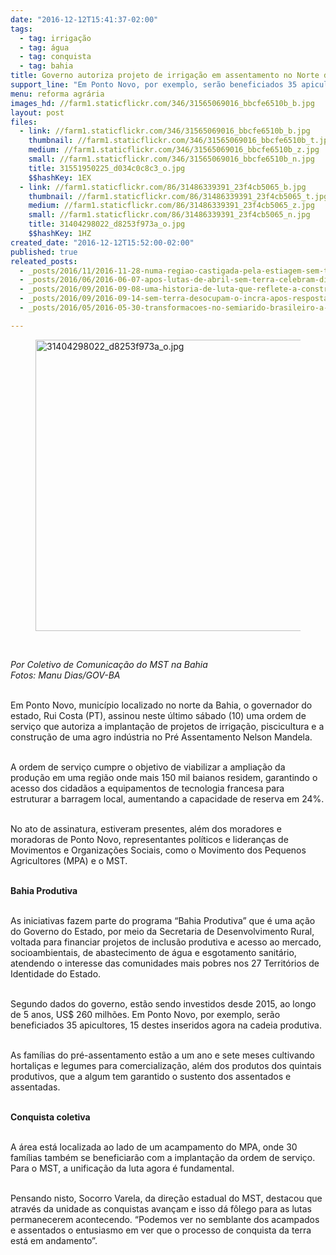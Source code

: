 ```yaml
---
date: "2016-12-12T15:41:37-02:00"
tags:
  - tag: irrigação
  - tag: água
  - tag: conquista
  - tag: bahia
title: Governo autoriza projeto de irrigação em assentamento no Norte da Bahia
support_line: "Em Ponto Novo, por exemplo, serão beneficiados 35 apicultores, 15 destes inseridos agora na cadeia produtiva"
menu: reforma agrária
images_hd: //farm1.staticflickr.com/346/31565069016_bbcfe6510b_b.jpg
layout: post
files:
  - link: //farm1.staticflickr.com/346/31565069016_bbcfe6510b_b.jpg
    thumbnail: //farm1.staticflickr.com/346/31565069016_bbcfe6510b_t.jpg
    medium: //farm1.staticflickr.com/346/31565069016_bbcfe6510b_z.jpg
    small: //farm1.staticflickr.com/346/31565069016_bbcfe6510b_n.jpg
    title: 31551950225_d034c0c8c3_o.jpg
    $$hashKey: 1EX
  - link: //farm1.staticflickr.com/86/31486339391_23f4cb5065_b.jpg
    thumbnail: //farm1.staticflickr.com/86/31486339391_23f4cb5065_t.jpg
    medium: //farm1.staticflickr.com/86/31486339391_23f4cb5065_z.jpg
    small: //farm1.staticflickr.com/86/31486339391_23f4cb5065_n.jpg
    title: 31404298022_d8253f973a_o.jpg
    $$hashKey: 1HZ
created_date: "2016-12-12T15:52:00-02:00"
published: true
releated_posts:
  - _posts/2016/11/2016-11-28-numa-regiao-castigada-pela-estiagem-sem-terra-fortalecem-a-luta-pela-reforma-agraria.md
  - _posts/2016/06/2016-06-07-apos-lutas-de-abril-sem-terra-celebram-diversas-conquistas-no-extremo-sul-baiano.md
  - _posts/2016/09/2016-09-08-uma-historia-de-luta-que-reflete-a-construcao-do-mst-na-bahia.md
  - _posts/2016/09/2016-09-14-sem-terra-desocupam-o-incra-apos-resposta-positiva-das-negociacoes.md
  - _posts/2016/05/2016-05-30-transformacoes-no-semiarido-brasileiro-a-luta-pela-agua-nao-pode-acabar-ela-e-permanente.md

---
```

<figure class="image"><img alt="31404298022_d8253f973a_o.jpg" height="466" src="//farm1.staticflickr.com/86/31486339391_23f4cb5065_b.jpg" width="700" />
<figcaption></figcaption>
</figure>

<p>&nbsp;</p>

<p><em>Por Coletivo de Comunica&ccedil;&atilde;o do MST na Bahia<br />
Fotos: Manu Dias/GOV-BA</em></p>

<p><br />
Em Ponto Novo, munic&iacute;pio localizado no norte da Bahia, o governador do estado, Rui Costa (PT), assinou neste &uacute;ltimo s&aacute;bado (10) uma ordem de servi&ccedil;o que autoriza a implanta&ccedil;&atilde;o de projetos de irriga&ccedil;&atilde;o, piscicultura e a constru&ccedil;&atilde;o de uma agro ind&uacute;stria no Pr&eacute; Assentamento Nelson Mandela.</p>

<p><br />
A ordem de servi&ccedil;o cumpre o objetivo de viabilizar a amplia&ccedil;&atilde;o da produ&ccedil;&atilde;o em uma regi&atilde;o onde mais 150 mil baianos residem, garantindo o acesso dos cidad&atilde;os a equipamentos de tecnologia francesa para estruturar a barragem local, aumentando a capacidade de reserva em 24%.</p>

<p><br />
No ato de assinatura, estiveram presentes, al&eacute;m dos moradores e moradoras de Ponto Novo, representantes pol&iacute;ticos e lideran&ccedil;as de Movimentos e Organiza&ccedil;&otilde;es Sociais, como o Movimento dos Pequenos Agricultores (MPA) e o MST.</p>

<p><br />
<strong>Bahia Produtiva</strong></p>

<p><br />
As iniciativas fazem parte do programa &ldquo;Bahia Produtiva&rdquo; que &eacute; uma a&ccedil;&atilde;o do Governo do Estado, por meio da Secretaria de Desenvolvimento Rural, voltada para financiar projetos de inclus&atilde;o produtiva e acesso ao mercado, socioambientais, de abastecimento de &aacute;gua e esgotamento sanit&aacute;rio, atendendo o interesse das comunidades mais pobres nos 27 Territ&oacute;rios de Identidade do Estado.</p>

<p><br />
Segundo dados do governo, est&atilde;o sendo investidos desde 2015, ao longo de 5 anos, US$ 260 milh&otilde;es. Em Ponto Novo, por exemplo, ser&atilde;o beneficiados 35 apicultores, 15 destes inseridos agora na cadeia produtiva.</p>

<p><br />
As fam&iacute;lias do pr&eacute;-assentamento est&atilde;o a um ano e sete meses cultivando hortali&ccedil;as e legumes para comercializa&ccedil;&atilde;o, al&eacute;m dos produtos dos quintais produtivos, que a algum tem garantido o sustento dos assentados e assentadas.</p>

<p><br />
<strong>Conquista coletiva</strong></p>

<p><br />
A &aacute;rea est&aacute; localizada ao lado de um acampamento do MPA, onde 30 fam&iacute;lias tamb&eacute;m se beneficiar&atilde;o com a implanta&ccedil;&atilde;o da ordem de servi&ccedil;o. Para o MST, a unifica&ccedil;&atilde;o da luta agora &eacute; fundamental.</p>

<p><br />
Pensando nisto, Socorro Varela, da dire&ccedil;&atilde;o estadual do MST, destacou que atrav&eacute;s da unidade as conquistas avan&ccedil;am e isso d&aacute; f&ocirc;lego para as lutas permanecerem acontecendo. &ldquo;Podemos ver no semblante dos acampados e assentados o entusiasmo em ver que o processo de conquista da terra est&aacute; em andamento&rdquo;.</p>
